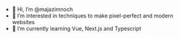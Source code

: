 - 👋 Hi, I’m @majazimnoch
- 👀 I’m interested in techniques to make pixel-perfect and modern websites
- 🌱 I’m currently learning Vue, Next.js and Typescript 

<!---
majazimnoch/majazimnoch is a ✨ special ✨ repository because its `README.md` (this file) appears on your GitHub profile.
You can click the Preview link to take a look at your changes.
--->
